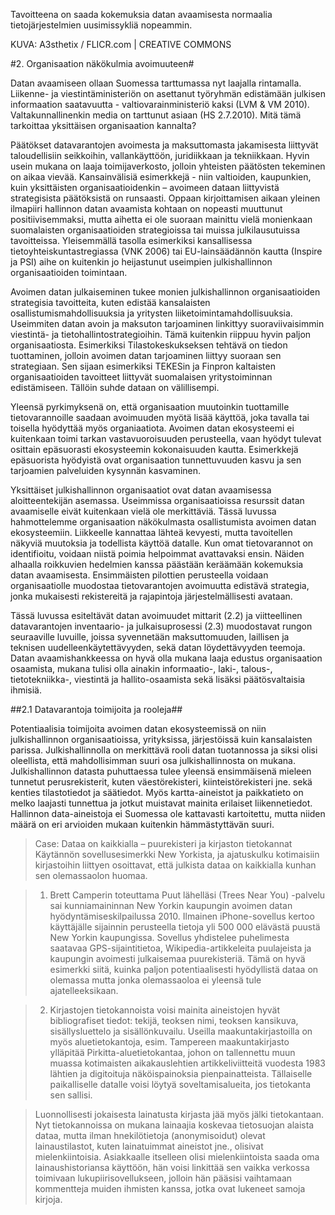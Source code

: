 Tavoitteena on saada kokemuksia datan avaamisesta normaalia tietojärjestelmien uusimissykliä nopeammin.


KUVA: A3sthetix / FLICR.com | CREATIVE COMMONS


#2. Organisaation näkökulmia avoimuuteen#

Datan avaamiseen ollaan Suomessa tarttumassa nyt laajalla rintamalla. Liikenne- ja viestintäministeriön on asettanut työryhmän edistämään julkisen informaation saatavuutta - valtiovarainministeriö kaksi (LVM & VM 2010). Valtakunnallinenkin media on tarttunut asiaan (HS 2.7.2010). Mitä tämä tarkoittaa yksittäisen organisaation kannalta?

Päätökset datavarantojen avoimesta ja maksuttomasta jakamisesta liittyvät taloudellisiin seikkoihin, vallankäyttöön, juridiikkaan ja tekniikkaan. Hyvin usein mukana on laaja toimijaverkosto, jolloin yhteisten päätösten tekeminen on aikaa vievää. Kansainvälisiä esimerkkejä - niin valtioiden, kaupunkien, kuin yksittäisten organisaatioidenkin – avoimeen dataan liittyvistä strategisista päätöksistä on runsaasti.
Oppaan kirjoittamisen aikaan yleinen ilmapiiri hallinnon datan avaamista kohtaan on nopeasti muuttunut positiivisemmaksi, mutta aihetta ei ole suoraan mainittu vielä monienkaan suomalaisten organisaatioiden strategioissa tai muissa julkilausutuissa tavoitteissa. Yleisemmällä tasolla esimerkiksi kansallisessa tietoyhteiskuntastregiassa (VNK 2006) tai EU-lainsäädännön kautta (Inspire ja PSI) aihe on kuitenkin jo heijastunut useimpien julkishallinnon organisaatioiden toimintaan.

Avoimen datan julkaiseminen tukee  monien julkishallinnon organisaatioiden strategisia tavoitteita, kuten edistää kansalaisten osallistumismahdollisuuksia ja yritysten liiketoimintamahdollisuuksia. Useimmiten datan avoin ja maksuton tarjoaminen linkittyy suoraviivaisimmin viestintä- ja tietohallintostrategioihin. Tämä kuitenkin riippuu hyvin paljon organisaatiosta. Esimerkiksi Tilastokeskukseksen tehtävä on tiedon tuottaminen, jolloin avoimen datan tarjoaminen liittyy suoraan sen strategiaan. Sen sijaan esimerkiksi TEKESin ja Finpron kaltaisten organisaatioiden tavoitteet liittyvät suomalaisen yritystoiminnan edistämiseen. Tällöin suhde dataan on välillisempi.

Yleensä pyrkimyksenä on, että organisaation muutoinkin tuottamille tietovarannoille saadaan avoimuuden myötä lisää käyttöä, joka tavalla tai toisella hyödyttää myös organiaatiota. Avoimen datan ekosysteemi ei kuitenkaan toimi tarkan vastavuoroisuuden perusteella, vaan hyödyt tulevat osittain epäsuorasti ekosysteemin kokonaisuuden kautta. Esimerkkejä epäsuorista hyödyistä ovat organisaation tunnettuvuuden kasvu ja sen tarjoamien palveluiden kysynnän kasvaminen.

Yksittäiset julkishallinnon organisaatiot ovat datan avaamisessa aloitteentekijän asemassa. Useimmissa organisaatioissa resurssit datan avaamiselle eivät kuitenkaan vielä ole merkittäviä. Tässä luvussa hahmottelemme organisaation näkökulmasta osallistumista avoimen datan ekosysteemiin. Liikkeelle kannattaa lähteä kevyesti, mutta tavoitellen näkyviä muutoksia ja todellista käyttöä datalle. Kun omat tietovarannot on identifioitu, voidaan niistä poimia helpoimmat avattavaksi ensin. Näiden alhaalla roikkuvien hedelmien kanssa päästään keräämään kokemuksia datan avaamisesta. Ensimmäisten pilottien perusteella voidaan organisaatiolle muodostaa tietovarantojen avoimuutta edistävä strategia, jonka mukaisesti rekistereitä ja rajapintoja järjestelmällisesti avataan.

Tässä luvussa esiteltävät datan avoimuudet mittarit (2.2) ja viitteellinen datavarantojen inventaario- ja julkaisuprosessi (2.3) muodostavat rungon seuraaville luvuille, joissa syvennetään maksuttomuuden, laillisen ja teknisen uudelleenkäytettävyyden, sekä datan löydettävyyden teemoja. Datan avaamishankkeessa on hyvä olla mukana laaja edustus organisaation osaamista, mukana tulisi olla ainakin informaatio-, laki-, talous-, tietotekniikka-, viestintä ja hallito-osaamista sekä lisäksi päätösvaltaisia ihmisiä.

##2.1 Datavarantoja toimijoita ja rooleja##

Potentiaalisia toimijoita avoimen datan ekosysteemissä on niin julkishallinnon organisaatioissa, yrityksissa, järjestöissä kuin kansalaisten parissa. Julkishallinnolla on merkittävä rooli datan tuotannossa ja siksi olisi oleellista, että mahdollisimman suuri osa julkishallinnosta on mukana. Julkishallinnon datasta puhuttaessa tulee yleensä ensimmäisenä mieleen tunnetut perusrekisterit, kuten väestörekisteri, kiinteistörekisteri jne. sekä kenties tilastotiedot ja säätiedot. Myös kartta-aineistot ja paikkatieto on melko laajasti tunnettua ja jotkut muistavat mainita erilaiset liikennetiedot. Hallinnon data-aineistoja ei Suomessa ole kattavasti kartoitettu, mutta niiden määrä on eri arvioiden mukaan kuitenkin hämmästyttävän suuri.

>Case: Dataa on kaikkialla – puurekisteri ja kirjaston tietokannat
Käytännön sovellusesimerkki New Yorkista, ja ajatuskulku kotimaisiin kirjastoihin liittyen osoittavat, että julkista dataa on kaikkialla kunhan sen olemassaolon huomaa.

>1) Brett Camperin toteuttama Puut lähelläsi (Trees Near You) -palvelu sai kunniamaininnan New Yorkin kaupungin avoimen datan hyödyntämiseskilpailussa 2010. Ilmainen iPhone-sovellus kertoo käyttäjälle sijainnin perusteella tietoja yli 500 000 elävästä puustä New Yorkin kaupungissa. Sovellus yhdistelee puhelimesta saatavaa GPS-sijaintitietoa, Wikipedia-artikkeleita puulajeista ja kaupungin avoimesti julkaisemaa puurekisteriä. Tämä on hyvä esimerkki siitä, kuinka paljon potentiaalisesti hyödyllistä dataa on olemassa mutta jonka olemassaoloa ei yleensä tule ajatelleeksikaan.

>2) Kirjastojen tietokannoista voisi mainita aineistojen hyvät bibliografiset tiedot: tekijä, teoksen nimi, teoksen kansikuva, sisällysluettelo ja sisällönkuvailu. Useilla maakuntakirjastoilla on myös aluetietokantoja, esim. Tampereen maakuntakirjasto ylläpitää Pirkitta-aluetietokantaa, johon on tallennettu muun muassa kotimaisten aikakauslehtien artikkeliviitteitä vuodesta 1983 lähtien ja digitoituja näköispainoksia pienpainatteista. Tällaiselle paikalliselle datalle voisi löytyä soveltamisalueita, jos tietokanta sen sallisi.

>Luonnollisesti jokaisesta lainatusta kirjasta jää myös jälki tietokantaan. Nyt tietokannoissa on mukana lainaajia koskevaa tietosuojan alaista dataa, mutta ilman hnekilötietoja (anonymisoidut) olevat lainaustilastot, kuten lainatuimmat aineistot jne., olisivat mielenkiintoisia. Asiakkaalle itselleen olisi mielenkiintoista saada oma lainaushistoriansa käyttöön, hän voisi linkittää sen vaikka verkossa toimivaan lukupiirisovellukseen, jolloin hän pääsisi vaihtamaan kommentteja muiden ihmisten kanssa, jotka ovat lukeneet samoja kirjoja.
